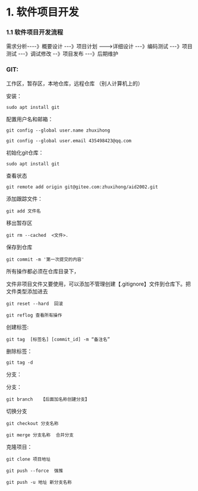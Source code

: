 # 1. 软件项目开发

### 1.1 软件项目开发流程

需求分析----》概要设计 ---》项目计划 --->详细设计 ---》编码测试 ---》项目测试 ---》调试修改 --》项目发布 ---》后期维护

### GIT:

工作区，暂存区，本地仓库，远程仓库 （别人计算机上的）

安装：

```
sudo apt install git
```

配置用户名和邮箱：

```
git config --global user.name zhuxihong

git config --global user.email 435498423@qq.com
```

初始化git仓库：

```
sudo apt install git
```

查看状态

```
git remote add origin git@gitee.com:zhuxihong/aid2002.git

```

添加跟踪文件：

```
git add 文件名
```

移出暂存区

```
git rm --cached  <文件>.
```

保存到仓库

```
git commit -m '第一次提交的内容'
```

所有操作都必须在仓库目录下，

文件非项目文件又要使用，可以添加不管理创建【.gitignore】文件到仓库下。把文件类型添加进去

```
git reset --hard  回滚
```

```
git reflog 查看所有操作
```

创建标签:

```
git tag  [标签名] [commit_id] -m “备注名”    
```

删除标签：

```
git tag -d
```

分支：

分支：

```
git branch   【后面加名称创建分支】
```

切换分支

```
git checkout 分支名称
```

```
git merge 分支名称  合并分支
```

克隆项目：

```
git clone 项目地址
```

```
git push --force  强推
```

```
git push -u 地址 新分支名称
```

